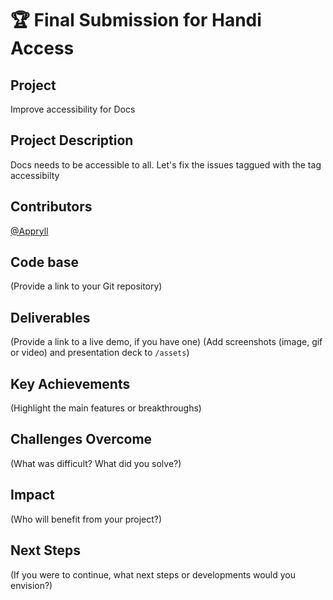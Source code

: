 # 🏆 Final Submission for Handi Access

## Project
Improve accessibility for Docs

## Project Description
Docs needs to be accessible to all. Let's fix the issues taggued with the tag accessibilty


## Contributors
<a href="https://github.com/Appryll/">@Appryll</a>

## Code base
(Provide a link to your Git repository)

## Deliverables 
(Provide a link to a live demo, if you have one)
(Add screenshots (image, gif or video) and presentation deck to `/assets`)

## Key Achievements
(Highlight the main features or breakthroughs)

## Challenges Overcome
(What was difficult? What did you solve?)

## Impact
(Who will benefit from your project?)

## Next Steps
(If you were to continue, what next steps or developments would you envision?)
